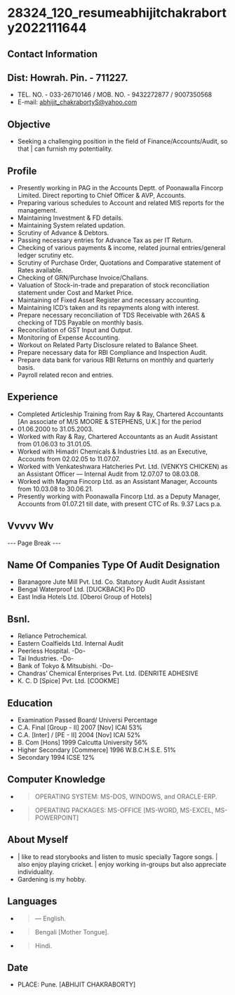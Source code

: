 # 28324_120_resumeabhijitchakraborty2022111644

## Contact Information



## Dist: Howrah. Pin. - 711227.

* TEL. NO. - 033-26710146 / MOB. NO. - 9432272877 / 9007350568
* E-mail: abhijit_chakrabortyS@yahoo.com


## Objective

* Seeking a challenging position in the field of Finance/Accounts/Audit, so that | can furnish my potentiality.


## Profile

* Presently working in PAG in the Accounts Deptt. of Poonawalla Fincorp Limited. Direct reporting to Chief Officer & AVP, Accounts.
* Preparing various schedules to Account and related MIS reports for the management.
* Maintaining Investment & FD details.
* Maintaining System related updation.
* Scrutiny of Advance & Debtors.
* Passing necessary entries for Advance Tax as per IT Return.
* Checking of various payments & income, related journal entries/general ledger scrutiny etc.
* Scrutiny of Purchase Order, Quotations and Comparative statement of Rates available.
* Checking of GRN/Purchase Invoice/Challans.
* Valuation of Stock-in-trade and preparation of stock reconciliation statement under Cost and Market Price.
* Maintaining of Fixed Asset Register and necessary accounting.
* Maintaining ICD’s taken and its repayments along with interest.
* Prepare necessary reconciliation of TDS Receivable with 26AS & checking of TDS Payable on monthly basis.
* Reconciliation of GST Input and Output.
* Monitoring of Expense Accounting.
* Workout on Related Party Disclosure related to Balance Sheet.
* Prepare necessary data for RBI Compliance and Inspection Audit.
* Prepare data bank for various RBI Returns on monthly and quarterly basis.
* Payroll related recon and entries.


## Experience

* Completed Articleship Training from Ray & Ray, Chartered Accountants [An associate of M/S MOORE & STEPHENS, U.K.] for the period
* 01.06.2000 to 31.05.2003.
* Worked with Ray & Ray, Chartered Accountants as an Audit Assistant from 01.06.03 to 31.01.05.
* Worked with Himadri Chemicals & Industries Ltd. as an Executive, Accounts from 02.02.05 to 11.07.07.
* Worked with Venkateshwara Hatcheries Pvt. Ltd. (VENKYS CHICKEN) as an Assistant Officer — Internal Audit from 12.07.07 to 08.03.08.
* Worked with Magma Fincorp Ltd. as an Assistant Manager, Accounts from 10.03.08 to 30.06.21.
* Presently working with Poonawalla Fincorp Ltd. as a Deputy Manager, Accounts from 01.07.21 till date, with present CTC of Rs. 9.37 Lacs p.a.


## Vvvvv Wv

--- Page Break ---


## Name Of Companies Type Of Audit Designation

* Baranagore Jute Mill Pvt. Ltd. Co. Statutory Audit Audit Assistant
* Bengal Waterproof Ltd. [DUCKBACK] Po DD
* East India Hotels Ltd. [Oberoi Group of Hotels]


## Bsnl.

* Reliance Petrochemical.
* Eastern Coalfields Ltd. Internal Audit
* Peerless Hospital. -Do-
* Tai Industries. -Do-
* Bank of Tokyo & Mitsubishi. -Do-
* Chandras’ Chemical Enterprises Pvt. Ltd. (DENRITE ADHESIVE
* K. C. D [Spice] Pvt. Ltd. [COOKME]


## Education

* Examination Passed Board/ Universi Percentage
* C.A. Final [Group - II] 2007 [Nov] ICAI 53%
* C.A. [Inter] / [PE - II] 2004 [Nov] ICAI 52%
* B. Com [Hons] 1999 Calcutta University 56%
* Higher Secondary [Commerce] 1996 W.B.C.H.S.E. 51%
* Secondary 1994 ICSE 12%


## Computer Knowledge

* > OPERATING SYSTEM: MS-DOS, WINDOWS, and ORACLE-ERP.
* > OPERATING PACKAGES: MS-OFFICE [MS-WORD, MS-EXCEL, MS-POWERPOINT]


## About Myself

* | like to read storybooks and listen to music specially Tagore songs. | also enjoy playing cricket. | enjoy working in-groups but also appreciate individuality.
* Gardening is my hobby.


## Languages

* > — English.
* > Bengali [Mother Tongue].
* > Hindi.


## Date

* PLACE: Pune. [ABHIJIT CHAKRABORTY]


